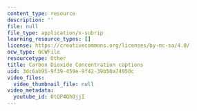 ```yaml
---
content_type: resource
description: ''
file: null
file_type: application/x-subrip
learning_resource_types: []
license: https://creativecommons.org/licenses/by-nc-sa/4.0/
ocw_type: OCWFile
resourcetype: Other
title: Carbon Dioxide Concentration captions
uid: 3dc6ab95-9f39-459e-9f42-39b50a74950c
video_files:
  video_thumbnail_file: null
video_metadata:
  youtube_id: 0tQP4Qh0jjI
---
```

